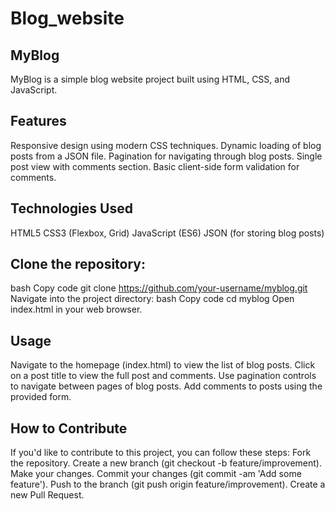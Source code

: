 # Blog_website

## MyBlog
MyBlog is a simple blog website project built using HTML, CSS, and JavaScript.

## Features
Responsive design using modern CSS techniques.
Dynamic loading of blog posts from a JSON file.
Pagination for navigating through blog posts.
Single post view with comments section.
Basic client-side form validation for comments.

## Technologies Used
HTML5
CSS3 (Flexbox, Grid)
JavaScript (ES6)
JSON (for storing blog posts)

## Clone the repository:
bash
Copy code
git clone https://github.com/your-username/myblog.git
Navigate into the project directory:
bash
Copy code
cd myblog
Open index.html in your web browser.

## Usage
Navigate to the homepage (index.html) to view the list of blog posts.
Click on a post title to view the full post and comments.
Use pagination controls to navigate between pages of blog posts.
Add comments to posts using the provided form.

## How to Contribute
If you'd like to contribute to this project, you can follow these steps:
Fork the repository.
Create a new branch (git checkout -b feature/improvement).
Make your changes.
Commit your changes (git commit -am 'Add some feature').
Push to the branch (git push origin feature/improvement).
Create a new Pull Request.
